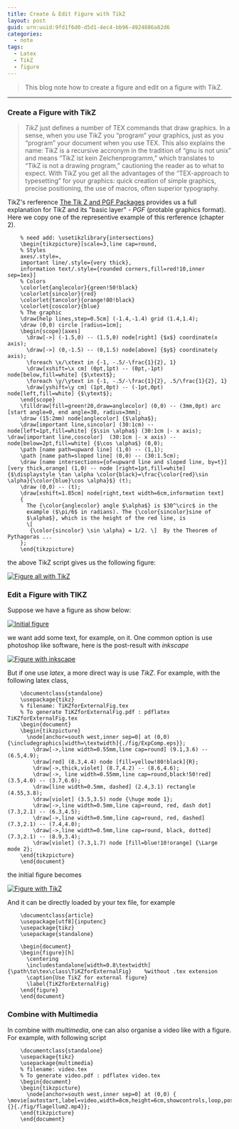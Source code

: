 ```yaml
---
title: Create & Edit Figure with TikZ
layout: post
guid: urn:uuid:9fd1f6d0-d5d1-4ec4-bb96-4924886a82d6
categories:
  - note
tags:
  - Latex
  - TikZ
  - figure
---
```



> This blog note how to create a figure and edit on a figure with TikZ.


---

### Create a Figure with TikZ
> *TikZ* just defines a number of TEX commands that draw graphics. In a sense, when you use TikZ
> you “program” your graphics, just as you “program” your document when you use TEX. This also explains
> the name: TikZ is a recursive accronym in the tradition of “gnu is not unix” and means “TikZ ist kein
> Zeichenprogramm,” which translates to “TikZ is not a drawing program,” cautioning the reader as to what
> to expect. With TikZ you get all the advantages of the “TEX-approach to typesetting” for your graphics:
> quick creation of simple graphics, precise positioning, the use of macros, often superior typography.

TikZ's rerference [The Tik Z and PGF Packages](https://www.ctan.org/pkg/pgf?lang=en) provides us a full 
explanation for TikZ and its "basic layer" - *PGF* (protable graphics format). Here we copy one of the representive
example of this rerference (chapter 2).

```
    % need add: \usetikzlibrary{intersections}
    \begin{tikzpicture}[scale=3,line cap=round,
    % Styles
    axes/.style=,
    important line/.style={very thick},
    information text/.style={rounded corners,fill=red!10,inner sep=1ex}]
    % Colors
    \colorlet{anglecolor}{green!50!black}
    \colorlet{sincolor}{red}
    \colorlet{tancolor}{orange!80!black}
    \colorlet{coscolor}{blue}
    % The graphic
    \draw[help lines,step=0.5cm] (-1.4,-1.4) grid (1.4,1.4);
    \draw (0,0) circle [radius=1cm];
    \begin{scope}[axes]
      \draw[->] (-1.5,0) -- (1.5,0) node[right] {$x$} coordinate(x axis);
      \draw[->] (0,-1.5) -- (0,1.5) node[above] {$y$} coordinate(y axis);
      \foreach \x/\xtext in {-1, -.5/-\frac{1}{2}, 1}
      \draw[xshift=\x cm] (0pt,1pt) -- (0pt,-1pt) node[below,fill=white] {$\xtext$};
      \foreach \y/\ytext in {-1, -.5/-\frac{1}{2}, .5/\frac{1}{2}, 1}
      \draw[yshift=\y cm] (1pt,0pt) -- (-1pt,0pt) node[left,fill=white] {$\ytext$};
    \end{scope}
    \filldraw[fill=green!20,draw=anglecolor] (0,0) -- (3mm,0pt) arc [start angle=0, end angle=30, radius=3mm];
    \draw (15:2mm) node[anglecolor] {$\alpha$};
    \draw[important line,sincolor] (30:1cm) -- node[left=1pt,fill=white] {$\sin \alpha$} (30:1cm |- x axis); \draw[important line,coscolor]  (30:1cm |- x axis) -- node[below=2pt,fill=white] {$\cos \alpha$} (0,0);
    \path [name path=upward line] (1,0) -- (1,1);
    \path [name path=sloped line] (0,0) -- (30:1.5cm);
    \draw [name intersections={of=upward line and sloped line, by=t}] [very thick,orange] (1,0) -- node [right=1pt,fill=white] {$\displaystyle \tan \alpha \color{black}=\frac{\color{red}\sin \alpha}{\color{blue}\cos \alpha}$} (t);
    \draw (0,0) -- (t);
    \draw[xshift=1.85cm] node[right,text width=6cm,information text] 
    {
      The {\color{anglecolor} angle $\alpha$} is $30^\circ$ in the
      example ($\pi/6$ in radians). The {\color{sincolor}sine of
      $\alpha$}, which is the height of the red line, is
      \[
       {\color{sincolor} \sin \alpha} = 1/2. \]  By the Theorem of Pythagoras ...
    };
    \end{tikzpicture}
```

the above TikZ script gives us the following figure: 

[![Figure all with TikZ](/media/files/2017/01/12/ch2_karl.png)](https://github.com/bizhishui/bizhishui.github.io/blob/master/ "figure full with TikZ")


### Edit a Figure with TIKZ
Suppose we have a figure as show below:

[![Initial figure](/media/files/2017/01/12/ExpComp.png)](https://github.com/bizhishui/bizhishui.github.io/blob/master/ "Initial figure")

[//]: # (<img src="https://github.com/bizhishui/bizhishui.github.io/blob/master/media/files/2017/01/12/ExpComp.png" alt="Initial figure" width="200" height="200" />)

we want add some text, for example, on it. One common option is use photoshop like software, here is the post-result with *inkscape*

[![Figure with inkscape](/media/files/2017/01/12/ExpComp4.jpg)](https://github.com/bizhishui/bizhishui.github.io/blob/master/ "figure with inkscape")

But if one use *latex*, a more direct way is use *TikZ*. For example, with the following latex class, 

```
    \documentclass{standalone}
    \usepackage{tikz}
    % filename: TiKZforExternalFig.tex
    % To generate TiKZforExternalFig.pdf : pdflatex TiKZforExternalFig.tex
    \begin{document}
    \begin{tikzpicture}
      \node[anchor=south west,inner sep=0] at (0,0) {\includegraphics[width=\textwidth]{./fig/ExpComp.eps}};
        \draw[->,line width=0.55mm,line cap=round] (9.1,3.6) -- (6.5,4.9);
        \draw[red] (8.3,4.4) node [fill=yellow!80!black]{R};
        \draw[->,thick,violet] (8.7,4.2) -- (8.6,4.6);
        \draw[->, line width=0.55mm,line cap=round,black!50!red] (3.5,4.0) -- (3.7,6.0);
        \draw[line width=0.5mm, dashed] (2.4,3.1) rectangle (4.55,3.8);
        \draw[violet] (3.5,3.5) node {\huge mode 1};
        \draw[->,line width=0.5mm,line cap=round, red, dash dot] (7.3,2.1) -- (6.3,4.5);
        \draw[->,line width=0.5mm,line cap=round, red, dashed] (7.3,2.1) -- (7.4,4.0);
        \draw[->,line width=0.5mm,line cap=round, black, dotted] (7.3,2.1) -- (8.9,3.4);
        \draw[violet] (7.3,1.7) node [fill=blue!10!orange] {\Large mode 2};
    \end{tikzpicture}
    \end{document}
```

the initial figure becomes

[![Figure with TikZ](/media/files/2017/01/12/TiKZforExternalFig.png)](https://github.com/bizhishui/bizhishui.github.io/blob/master/ "figure with TikZ")

And it can be directly loaded by your tex file, for example

```
    \documentclass{article}
    \usepackage[utf8]{inputenc}
    \usepackage{tikz}
    \usepackage{standalone}
    
    \begin{document}
    \begin{figure}[h]
      \centering
      \includestandalone[width=0.8\textwidth]{\path\to\tex\class\TiKZforExternalFig}    %without .tex extension
      \caption{Use TikZ for external figure}
      \label{TiKZforExternalFig}
    \end{figure}
    \end{document}
```

### Combine with Multimedia
In combine with *multimedia*, one can also organise a video like with a figure. For example, with following script

```
    \documentclass{standalone}
    \usepackage{tikz}
    \usepackage{multimedia}
    % filename: video.tex
    % To generate video.pdf : pdflatex video.tex
    \begin{document}
    \begin{tikzpicture}
      \node[anchor=south west,inner sep=0] at (0,0) { \movie[autostart,label=video,width=8cm,height=6cm,showcontrols,loop,poster]{}{./fig/flagellum2.mp4}};
    \end{tikzpicture}
    \end{document}
```

